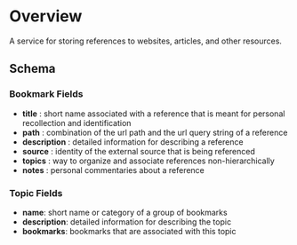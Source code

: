 # Overview

A service for storing references to websites, articles, and other resources.

## Schema

### Bookmark Fields

- **title** : short name associated with a reference that is meant for personal recollection and identification
- **path** : combination of the url path and the url query string of a reference
- **description** : detailed information for describing a reference
- **source** : identity of the external source that is being referenced
- **topics** : way to organize and associate references non-hierarchically
- **notes** : personal commentaries about a reference

### Topic Fields

- **name**: short name or category of a group of bookmarks
- **description**: detailed information for describing the topic
- **bookmarks**: bookmarks that are associated with this topic
